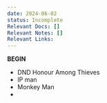 ```yaml
---
date: 2024-06-02
status: Incomplete
Relevant Docs: []
Relevant Notes: []
Relevant Links:
---
```

**BEGIN**
- DND Honour Among Thieves
- IP man
- Monkey Man
- 
